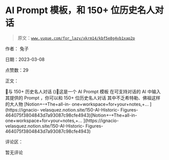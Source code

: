 # AI Prompt 模板，和 150+ 位历史名人对话

> 原文：[`www.yuque.com/for_lazy/xkrm14/kbf5e8g4vb1xap2p`](https://www.yuque.com/for_lazy/xkrm14/kbf5e8g4vb1xap2p)

作者： 兔子 

日期：2023-03-08 

点赞数：29 

正文： 

💬与 150+ 历史名人对话 ()📃这是一个 AI Prompt 模板 在可支持对话的 AI 中输入其提供的 Prompt ，你可以和 150+ 位历史名人对话 其中不乏希特勒、佛祖这样的大人物 [Notion+–+The+all-in- one+workspace+for+your+notes,+... ](https://ignacio- velasquez.notion.site/150-AI-Historic- Figures-464075f3804843d7a93087c98cfe4943)[Notion+–+The+all-in- one+workspace+for+your+notes,+... ](https://ignacio- velasquez.notion.site/150-AI-Historic- Figures-464075f3804843d7a93087c98cfe4943) 

评论区： 

暂无评论 

